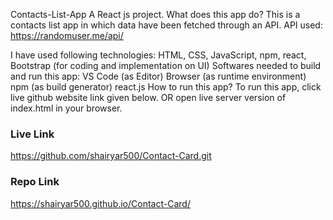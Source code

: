 Contacts-List-App 
A React js project.
What does this app do?
This is a contacts list app in which data have been fetched through an API.
API used:
https://randomuser.me/api/

I have used following technologies:
HTML, CSS, JavaScript, npm, react, Bootstrap (for coding and implementation on UI)
Softwares needed to build and run this app:
VS Code (as Editor)
Browser (as runtime environment)
npm (as build generator)
react.js
How to run this app?
To run this app, click live github website link given below. OR
open live server version of index.html in your browser.

### Live Link
https://github.com/shairyar500/Contact-Card.git

### Repo Link
https://shairyar500.github.io/Contact-Card/
